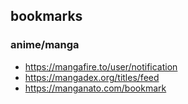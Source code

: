## bookmarks

### anime/manga

- https://mangafire.to/user/notification
- https://mangadex.org/titles/feed
- https://manganato.com/bookmark

